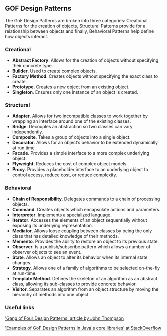 ## GOF Design Patterns
The GoF Design Patterns are broken into three categories: Creational Patterns for the creation of objects, Structural Patterns  provide for a relationship between objects and finally, Behavioral Patterns help define how objects interact.
### Creational
* **Abstract Factory**. Allows for the creation of objects without specifying their concrete type.
* **Builder**. Used to create complex objects.
* **Factory Method**. Creates objects without specifying the exact class to create.
* **Prototype**. Creates a new object from an existing object.
* **Singleton**. Ensures only one instance of an object is created.
### Structural
* **Adapter**. Allows for two incompatible classes to work together by wrapping an interface around one of the existing classes.
* **Bridge**. Decouples an abstraction so two classes can vary independently.
* **Composite**. Takes a group of objects into a single object.
* **Decorator**. Allows for an object’s behavior to be extended dynamically at run time.
* **Facade**. Provides a simple interface to a more complex underlying object.
* **Flyweight**. Reduces the cost of complex object models.
* **Proxy**. Provides a placeholder interface to an underlying object to control access, reduce cost, or reduce complexity.
### Behavioral
* **Chain of Responsibility**. Delegates commands to a chain of processing objects.
* **Command**. Creates objects which encapsulate actions and parameters.
* **Interpreter**. Implements a specialized language.
* **Iterator**. Accesses the elements of an object sequentially without exposing its underlying representation.
* **Mediator**. Allows loose coupling between classes by being the only class that has detailed knowledge of their methods.
* **Memento**. Provides the ability to restore an object to its previous state.
* **Observer**. Is a publish/subscribe pattern which allows a number of observer objects to see an event.
* **State**. Allows an object to alter its behavior when its internal state changes.
* **Strategy**. Allows one of a family of algorithms to be selected on-the-fly at run-time.
* **Template Method**. Defines the skeleton of an algorithm as an abstract class, allowing its sub-classes to provide concrete behavior.
* **Visitor**. Separates an algorithm from an object structure by moving the hierarchy of methods into one object.
### Useful links

['Gang of Four Design Patterns' article by John Thompson](https://springframework.guru/gang-of-four-design-patterns)

['Examples of GoF Design Patterns in Java's core libraries' at StackOverflow](https://stackoverflow.com/questions/1673841/examples-of-gof-design-patterns-in-javas-core-libraries/2707195#2707195)
